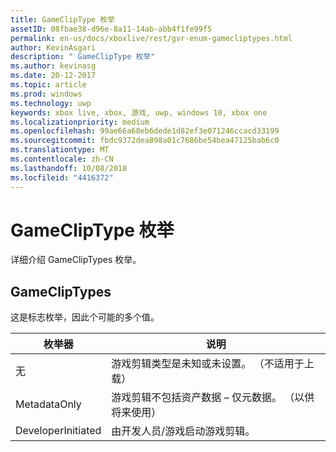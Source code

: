 ```yaml
---
title: GameClipType 枚举
assetID: 08fbae38-d96e-8a11-14ab-abb4f1fe99f5
permalink: en-us/docs/xboxlive/rest/gvr-enum-gamecliptypes.html
author: KevinAsgari
description: " GameClipType 枚举"
ms.author: kevinasg
ms.date: 20-12-2017
ms.topic: article
ms.prod: windows
ms.technology: uwp
keywords: xbox live, xbox, 游戏, uwp, windows 10, xbox one
ms.localizationpriority: medium
ms.openlocfilehash: 99ae66a68eb6dede1d82ef3e071246ccacd33199
ms.sourcegitcommit: fbdc9372dea898a01c7686be54bea47125bab6c0
ms.translationtype: MT
ms.contentlocale: zh-CN
ms.lasthandoff: 10/08/2018
ms.locfileid: "4416372"
---
```

# <a name="gamecliptype-enumeration"></a>GameClipType 枚举
详细介绍 GameClipTypes 枚举。 
<a id="ID4ET"></a>

 
## <a name="gamecliptypes"></a>GameClipTypes
 
这是标志枚举，因此个可能的多个值。
 
| <b>枚举器</b>| <b>说明</b>| 
| --- | --- | 
| 无| 游戏剪辑类型是未知或未设置。 （不适用于上载）| 
| MetadataOnly| 游戏剪辑不包括资产数据 – 仅元数据。 （以供将来使用）| 
| DeveloperInitiated| 由开发人员/游戏启动游戏剪辑。| 
  
